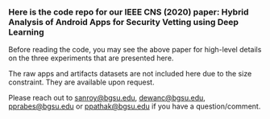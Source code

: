 ### Here is the code repo for our IEEE CNS (2020) paper: Hybrid Analysis of Android Apps for Security Vetting using Deep Learning

Before reading the code, you may see the above paper for high-level details on the three experiments that are presented here.

The raw apps and artifacts datasets are not included here due to the size constraint. They are available upon request.

Please reach out to sanroy@bgsu.edu, dewanc@bgsu.edu, pprabes@bgsu.edu or ppathak@bgsu.edu if you have a question/comment.

